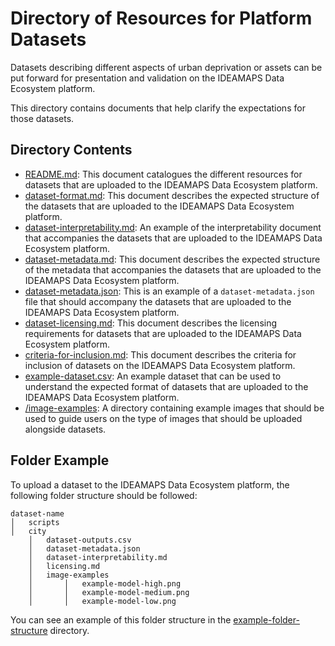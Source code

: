 # Directory of Resources for Platform Datasets 

Datasets describing different aspects of urban deprivation or assets can be put forward for presentation and validation on the IDEAMAPS Data Ecosystem platform.

This directory contains documents that help clarify the expectations for those datasets.

## Directory Contents

- [README.md](README.md): This document catalogues the different resources for datasets that are uploaded to the IDEAMAPS Data Ecosystem platform.
- [dataset-format.md](dataset-format.md): This document describes the expected structure of the datasets that are uploaded to the IDEAMAPS Data Ecosystem platform. 
- [dataset-interpretability.md](dataset-interpretability.md): An example of the interpretability document that accompanies the datasets that are uploaded to the IDEAMAPS Data Ecosystem platform.
- [dataset-metadata.md](dataset-metadata.md): This document describes the expected structure of the metadata that accompanies the datasets that are uploaded to the IDEAMAPS Data Ecosystem platform.
- [dataset-metadata.json](dataset-metadata.json): This is an example of a `dataset-metadata.json` file that should accompany the datasets that are uploaded to the IDEAMAPS Data Ecosystem platform.
- [dataset-licensing.md](dataset-licensing.md): This document describes the licensing requirements for datasets that are uploaded to the IDEAMAPS Data Ecosystem platform.
- [criteria-for-inclusion.md](criteria-for-inclusion.md): This document describes the criteria for inclusion of datasets on the IDEAMAPS Data Ecosystem platform.
- [example-dataset.csv](example-dataset.csv): An example dataset that can be used to understand the expected format of datasets that are uploaded to the IDEAMAPS Data Ecosystem platform.
- [/image-examples](image-examples): A directory containing example images that should be used to guide users on the type of images that should be uploaded alongside datasets.

## Folder Example
To upload a dataset to the IDEAMAPS Data Ecosystem platform, the following folder structure should be followed:

```
dataset-name
│   scripts
│   city
    │   dataset-outputs.csv
    │   dataset-metadata.json
    │   dataset-interpretability.md
    │   licensing.md
    │   image-examples
    │       │   example-model-high.png
    │       │   example-model-medium.png
    │       │   example-model-low.png
```

You can see an example of this folder structure in the [example-folder-structure](/models/example-folder-structure) directory.
